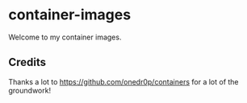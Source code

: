 # container-images

Welcome to my container images.

## Credits

Thanks a lot to https://github.com/onedr0p/containers for a lot of the groundwork!
